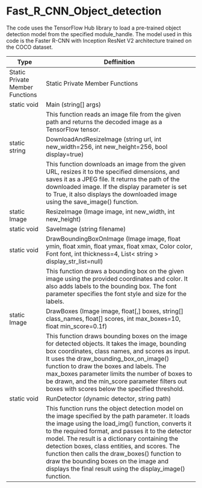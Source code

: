 # Fast_R_CNN_Object_detection
The code uses the TensorFlow Hub library to load a pre-trained object detection model from the specified module_handle. The model used in this code is the Faster R-CNN with Inception ResNet V2 architecture trained on the COCO dataset.

| Type                            | Deffinition                                                                                                                                                                                                                                                                                                                                                                                                                                                               |
|---------------------------------|---------------------------------------------------------------------------------------------------------------------------------------------------------------------------------------------------------------------------------------------------------------------------------------------------------------------------------------------------------------------------------------------------------------------------------------------------------------------------|
| Static Private Member Functions | Static Private Member Functions                                                                                                                                                                                                                                                                                                                                                                                                                                           |
| static void                     | Main (string[] args)                                                                                                                                                                                                                                                                                                                                                                                                                                                      |
|                                 | This function reads an image file from the given path and returns the decoded image as a TensorFlow tensor.                                                                                                                                                                                                                                                                                                                                                               |
| static string                   | DownloadAndResizeImage (string url, int new_width=256, int new_height=256, bool display=true)                                                                                                                                                                                                                                                                                                                                                                             |
|                                 | This function downloads an image from the given URL, resizes it to the specified dimensions, and saves it as a JPEG file. It returns the path of the downloaded image. If the display parameter is set to True, it also displays the downloaded image using the save_image() function.                                                                                                                                                                                    |
| static Image                    | ResizeImage (Image image, int new_width, int new_height)                                                                                                                                                                                                                                                                                                                                                                                                                  |
| static void                     | SaveImage (string filename)                                                                                                                                                                                                                                                                                                                                                                                                                                               |
| static void                     | DrawBoundingBoxOnImage (Image image, float ymin, float xmin, float ymax, float xmax, Color color, Font font, int thickness=4, List< string > display_str_list=null)                                                                                                                                                                                                                                                                                                       |
|                                 | This function draws a bounding box on the given image using the provided coordinates and color. It also adds labels to the bounding box. The font parameter specifies the font style and size for the labels.                                                                                                                                                                                                                                                             |
| static Image                    | DrawBoxes (Image image, float[,] boxes, string[] class_names, float[] scores, int max_boxes=10, float min_score=0.1f)                                                                                                                                                                                                                                                                                                                                                     |
|                                 | This function draws bounding boxes on the image for detected objects. It takes the image, bounding box coordinates, class names, and scores as input. It uses the draw_bounding_box_on_image() function to draw the boxes and labels. The max_boxes parameter limits the number of boxes to be drawn, and the min_score parameter filters out boxes with scores below the specified threshold.                                                                            |
| static void                     | RunDetector (dynamic detector, string path)                                                                                                                                                                                                                                                                                                                                                                                                                               |
|                                 | This function runs the object detection model on the image specified by the path parameter. It loads the image using the load_img() function, converts it to the required format, and passes it to the detector model. The result is a dictionary containing the detection boxes, class entities, and scores. The function then calls the draw_boxes() function to draw the bounding boxes on the image and displays the final result using the display_image() function. |
